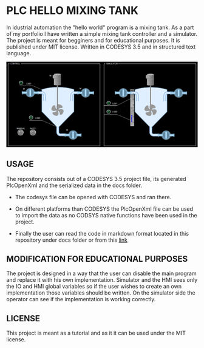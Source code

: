 # PLC HELLO MIXING TANK

In idustrial automation the "hello world" program is a mixing tank. As a part of my portfolio I have written a simple mixing tank controller and a simulator. The project is meant for begginers and for educational purposes. It is published under MIT license. Written in CODESYS 3.5 and in structured text language.

![Screenshot of the programs HMI](screenshot.png)

## USAGE

The repository consists out of a CODESYS 3.5 project file, its generated PlcOpenXml and the serialized data in the docs folder.

* The codesys file can be opened with CODESYS and ran there.

* On different platforms than CODESYS the PlcOpenXml file can be used to import the data as no CODSYS native functions have been used in the project.

* Finally the user can read the code in markdown format located in this repository under docs folder or from this [link](docs/index_st.md)

## MODIFICATION FOR EDUCATIONAL PURPOSES

The project is designed in a way that the user can disable the main program and replace it with his own implementation. Simulator and the HMI sees only the IO and HMI global variables so if the user wishes to create an own implementation those variables should be written. On the simulator side the operator can see if the implementation is working correctly.

## LICENSE

This project is meant as a tutorial and as it it can be used under the MIT license.
